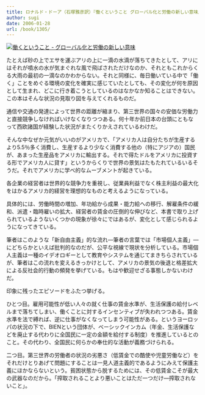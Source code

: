 ```yaml
---
title: ロナルド・ドーア（石塚雅彦訳）『働くということ グローバル化と労働の新しい意味』
author: sugi
date: 2006-01-28
url: /book/1305/
---
```

<a href="http://www.amazon.co.jp/exec/obidos/ASIN/4121017935/chezsugi-22/ref=nosim/" name="amazletlink" target="_blank"><img src="http://i1.wp.com/ec2.images-amazon.com/images/I/412P8ACWCNL.SL160.jpg?w=660" alt="働くということ - グローバル化と労働の新しい意味" class="alignleft" data-recalc-dims="1" /></a>

たとえば砂の上でエサを運ぶアリの上に一滴の水滴が落ちてきたとして、アリにはそれが噴水の水が気まぐれな風で飛ばされただけなのか、それともこれからくる大雨の最初の一滴なのかわからない。それと同様に、毎日働いている中で「働く」ことをめぐる環境の変化を確実に感じていたとしても、その変化が何を原因として生まれ、どこに行き着こうとしているのはなかなか知ることはできない。この本はそんな状況の見取り図を与えてくれるものだ。

通信や交通の発達によって世界の距離が縮まり、第三世界の国々の安価な労働力と直接競争しなければいけなくなりつつある。何十年か前日本の台頭にともなって西欧諸国が経験した状況がまたくりかえされているわけだ。

そんな中なぜか元気がいいのがアメリカで、「アメリカ人は自分たちが生産するより5.5％多く消費し、生産するより少なく消費する他の（特にアジアの）国民が、あまった生産品をアメリカに輸出する。それで得たドルをアメリカに投資する形でアメリカ人に貸す」というからくりで世界の景気はたもたれているいるそうだ。それでアメリカに学べ的なムーブメントが起きている。

各企業の経営者は世界的な競争力を重視し、従業員利益でなく株主利益の最大化をはかるアメリカ的経営を理想的なものと考えるようになっている。

具体的には、労働時間の増加、年功給から成果・能力給への移行、解雇条件の緩和、派遣・臨時雇いの拡大、経営者の賃金の圧倒的な伸びなど、本書で取り上げられているようないくつかの現象が徐々にではあるが、変化として感じられるようになってきている。

筆者はこのような「新自由主義」的な流れ―筆者の言葉では「市場個人主義」―にどちらかといえば批判的なのだが、公平な視線で現状を分析している。市場個人主義は一種のイデオロギーとして教育やシステムを通じてまきちらされているが、筆者はこの流れを変えるきっかけとして、アメリカの景気の後退と格差拡大による反社会的行動の頻発を挙げている。もはや歓迎せざる事態しかないわけだ。

印象に残ったエピソードをふたつ挙げる。

ひとつ目。雇用可能性が低い人々の就く仕事の賃金水準が、生活保護の給付レベルまで落ちてしまい、働くことに対するインセンティブが失われつつある。賃金水準を法で縛れば、逆に仕事がなくなってしまう可能性がある。というヨーロッパの状況の下で、BIENという団体が、ベーシックインカム（年金、生活保護などを廃止する代わりに全国民に一定の金額を給付する制度）を推進しているとのこと。その代わり、全国民に何らかの奉仕的な活動が義務づけられる。

二つ目。第三世界の労働者の状況の劣悪さ（低賃金での酷使や児童労働など）をそれだけとりあげて問題にすることは一見人道主義的であるようにみえて保護主義にほかならないという。貧困状態から脱するためには、その低賃金こそが最大の武器なのだから。「搾取されることより悪いことはただ一つだけ―搾取されないこと」。


